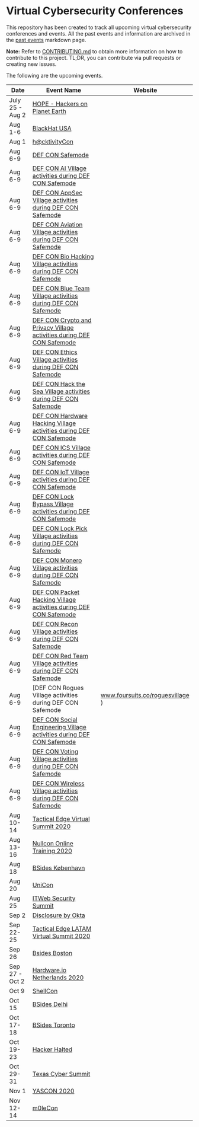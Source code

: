 # Virtual Cybersecurity Conferences

This repository has been created to track all upcoming virtual cybersecurity conferences and events. All the past events and information are archived in the [past events](past-events.md) markdown page.

**Note:** Refer to [CONTRIBUTING.md](CONTRIBUTING.md) to obtain more information on how to contribute to this project. TL;DR, you can contribute via pull requests or creating new issues.

The following are the upcoming events.

| Date | Event Name | Website |
|------|------------|---------|
| July 25 - Aug 2 | [HOPE - Hackers on Planet Earth](https://www.hope.net/)|
| Aug 1-6 | [BlackHat USA ](https://blackhat.com )|
| Aug 1 | [h@cktivityCon ](https://www.hackerone.com/hacktivitycon )|
| Aug 6-9 | [DEF CON Safemode ](https://defcon.org )|
| Aug 6-9 | [DEF CON AI Village activities during DEF CON Safemode](https://aivillage.org/ )|
| Aug 6-9 | [DEF CON AppSec Village activities during DEF CON Safemode](https://www.appsecvillage.com )|
| Aug 6-9 | [DEF CON Aviation Village activities during DEF CON Safemode ](https://aerospacevillage.org/ )|
| Aug 6-9 | [DEF CON Bio Hacking Village activities during DEF CON Safemode ](https://www.villageb.io )|
| Aug 6-9 | [DEF CON Blue Team Village activities during DEF CON Safemode ](https://blueteamvillage.org )|
| Aug 6-9 | [DEF CON Crypto and Privacy Village activities during DEF CON Safemode ](https://cryptovillage.org )|
| Aug 6-9 | [DEF CON Ethics Village activities during DEF CON Safemode ](https://twitter.com/EthicsVillage )|
| Aug 6-9 | [DEF CON Hack the Sea Village activities during DEF CON Safemode ](https://twitter.com/hack_the_sea )|
| Aug 6-9 | [DEF CON Hardware Hacking Village activities during DEF CON Safemode ](https://dchhv.org )|
| Aug 6-9 | [DEF CON ICS Village activities during DEF CON Safemode ](https://twitter.com/ICS_Village )|
| Aug 6-9 | [DEF CON IoT Village activities during DEF CON Safemode ](https://www.iotvillage.org )|
| Aug 6-9 | [DEF CON Lock Bypass Village activities during DEF CON Safemode ](http://lbv.ggrsecurity.com )|
| Aug 6-9 | [DEF CON Lock Pick Village activities during DEF CON Safemode ](https://toool.us )|
| Aug 6-9 | [DEF CON Monero Village activities during DEF CON Safemode ](https://www.monerovillage.org )|
| Aug 6-9 | [DEF CON Packet Hacking Village activities during DEF CON Safemode ](https://www.wallofsheep.com/ )|
| Aug 6-9 | [DEF CON Recon Village activities during DEF CON Safemode ](https://reconvillage.org )|
| Aug 6-9 | [DEF CON Red Team Village activities during DEF CON Safemode ](https://redteamvillage.io  )|
| Aug 6-9 | [DEF CON Rogues Village activities during DEF CON Safemode |  www.foursuits.co/roguesvillage )|
| Aug 6-9 | [DEF CON Social Engineering Village activities during DEF CON Safemode](https://www.social-engineer.org )|
| Aug 6-9 | [DEF CON Voting Village activities during DEF CON Safemode ](https://twitter.com/VotingVillageDC )|
| Aug 6-9 | [DEF CON Wireless Village activities during DEF CON Safemode ](https://www.wirelessvillage.ninja )|
| Aug 10-14 | [Tactical Edge Virtual Summit 2020 ](https://www.tacticaledge.co/en )|
| Aug 13-16 | [Nullcon Online Training 2020 ](https://nullcon.net )|
| Aug 18 | [BSides København](https://bsideskbh.dk )|
| Aug 20 | [UniCon ](https://www.scythe.io/unicon2020 )|
| Aug 25 | [ITWeb Security Summit](https://v2.itweb.co.za/event/itweb/security-summit-2020/?page=agendaday1)|
| Sep 2 |[Disclosure by Okta ](https://www.disclosureconference.com/ )|
| Sep 22-25 | [Tactical Edge LATAM Virtual Summit 2020 ](https://www.tacticaledge.co )|
| Sep 26 |  [Bsides Boston ](https://bsidesbos.org )|
| Sep 27 - Oct 2 | [Hardware.io Netherlands 2020 ](https://hardwear.io )|
| Oct 9 | [ShellCon ](https://shellcon.io )|
| Oct 15 | [BSides Delhi ](https://bsidesdelhi.in )|
| Oct 17-18 | [BSides Toronto ](http://www.bsidesto.ca/ )|
| Oct 19-23 | [Hacker Halted ](https://www.hackerhalted.com )|
| Oct 29-31 | [Texas Cyber Summit ](https://www.texascybersummit.org )|
| Nov 1 | [YASCON 2020 ](https://yetanothersec.com/yascon2020 )|
| Nov 12-14 | [m0leCon ](https://m0lecon.it )|


